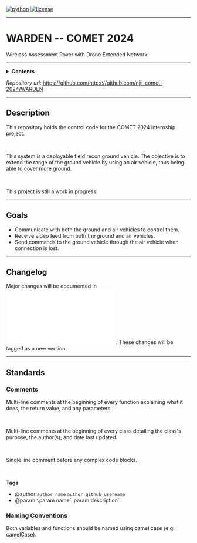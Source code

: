 [![python](https://img.shields.io/badge/python-3.10-blue.svg?style=flat&logo=python&logoColor=blue)](https://pypi.org/project/cookiecutter/)
[![license](https://img.shields.io/badge/license-mit-green.svg?logo=cachet&style=flat&logoColor=green)](https://choosealicense.com/licenses/)

---

# WARDEN -- COMET 2024
Wireless Assessment Rover with Drone Extended Network

---

<details><summary><b>Contents</b></summary>

- [Description](Description)
- [Goals](Goals)
- [Changelog](Changelog)
- [Standards](Standards)

</details>

*Repository url:* https://github.com/https://github.com/njii-comet-2024/WARDEN

---

## Description

This repository holds the control code for the COMET 2024 internship project. 

</br>

This system is a deployable field recon ground vehicle. The objective is to extend the range of the ground vehicle by using an air vehicle, thus being able to cover more ground. 

</br>

This project is still a work in progress. 

---

## Goals

- Communicate with both the ground and air vehicles to control them.
- Receive video feed from both the ground and air vehicles.
- Send commands to the ground vehicle through the air vehicle when connection is lost.

---

## Changelog

Major changes will be documented in ![Changelog](docs/about/changelog.md). These changes will be tagged as a new version.

---

## Standards

### Comments

Multi-line comments at the beginning of every function explaining what it does, the return value, and any parameters.

</br>

Multi-line comments at the beginning of every class detailing the class's purpose, the author(s), and date last updated.

</br>

Single line comment before any complex code blocks.

</br>

**Tags**

- @author `author name` `author github username`
- @param `\`param name\`` `param description`

### Naming Conventions

Both variables and functions should be named using camel case (e.g. camelCase).